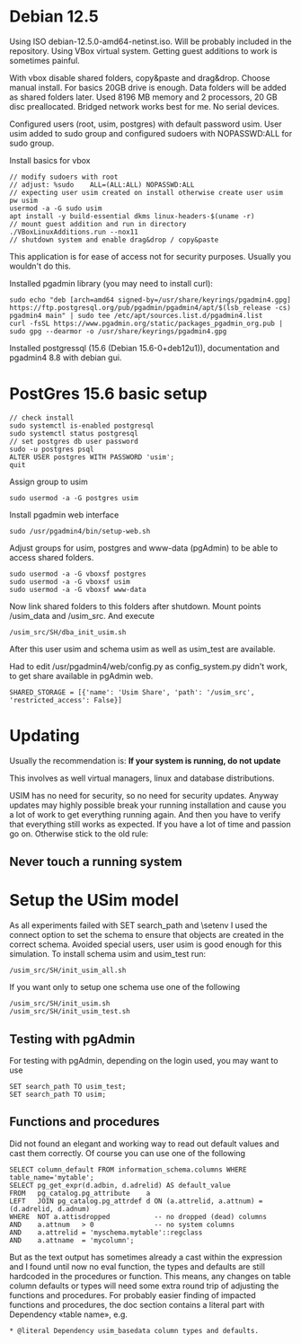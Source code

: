 # Debian 12.5
Using ISO debian-12.5.0-amd64-netinst.iso. Will be probably included in the repository.
Using VBox virtual system. Getting guest additions to work is sometimes painful.

With vbox disable shared folders, copy&paste and drag&drop. Choose manual install. For basics 20GB drive is enough. Data folders
will be added as shared folders later. Used 8196 MB memory and 2 processors, 20 GB disc preallocated. Bridged network works best
for me. No serial devices.

Configured users (root, usim, postgres) with default password usim. User usim added to sudo group and configured
sudoers with NOPASSWD:ALL for sudo group.

Install basics for vbox

    // modify sudoers with root
    // adjust: %sudo	ALL=(ALL:ALL) NOPASSWD:ALL
    // expecting user usim created on install otherwise create user usim pw usim
    usermod -a -G sudo usim
    apt install -y build-essential dkms linux-headers-$(uname -r)
    // mount guest addition and run in directory
    ./VBoxLinuxAdditions.run --nox11
    // shutdown system and enable drag&drop / copy&paste

This application is for ease of access not for security purposes. Usually you wouldn't do this.

Installed pgadmin library (you may need to install curl):

    sudo echo "deb [arch=amd64 signed-by=/usr/share/keyrings/pgadmin4.gpg] https://ftp.postgresql.org/pub/pgadmin/pgadmin4/apt/$(lsb_release -cs) pgadmin4 main" | sudo tee /etc/apt/sources.list.d/pgadmin4.list
    curl -fsSL https://www.pgadmin.org/static/packages_pgadmin_org.pub | sudo gpg --dearmor -o /usr/share/keyrings/pgadmin4.gpg

Installed postgressql (15.6 (Debian 15.6-0+deb12u1)), documentation and pgadmin4 8.8 with debian gui.
# PostGres 15.6 basic setup

    // check install
    sudo systemctl is-enabled postgresql
    sudo systemctl status postgresql
    // set postgres db user password
    sudo -u postgres psql
    ALTER USER postgres WITH PASSWORD 'usim';
    quit

Assign group to usim

    sudo usermod -a -G postgres usim

Install pgadmin web interface

    sudo /usr/pgadmin4/bin/setup-web.sh

Adjust groups for usim, postgres and www-data (pgAdmin) to be able to access shared folders.

    sudo usermod -a -G vboxsf postgres
    sudo usermod -a -G vboxsf usim
    sudo usermod -a -G vboxsf www-data

Now link shared folders to this folders after shutdown. Mount points /usim_data and /usim_src. And execute

    /usim_src/SH/dba_init_usim.sh

After this user usim and schema usim as well as usim_test are available.

Had to edit /usr/pgadmin4/web/config.py as config_system.py didn't work, to get share available in pgAdmin web.

    SHARED_STORAGE = [{'name': 'Usim Share', 'path': '/usim_src', 'restricted_access': False}]

# Updating
Usually the recommendation is: **If your system is running, do not update**

This involves as well virtual managers, linux and database distributions.

USIM has no need for security, so no need for security updates. Anyway updates may highly possible break your running installation and cause you a lot of work to get everything running again. And then you have to verify that everything still works as expected. If you have a lot of time and passion go on. Otherwise stick to the old rule:

## Never touch a running system

# Setup the USim model
As all experiments failed with SET search_path and \setenv I used the connect option to set the schema to ensure that objects are created in the correct schema. Avoided special users, user usim is good enough for this simulation. To install schema usim and usim_test run:

    /usim_src/SH/init_usim_all.sh

If you want only to setup one schema use one of the following

    /usim_src/SH/init_usim.sh
    /usim_src/SH/init_usim_test.sh

## Testing with pgAdmin
For testing with pgAdmin, depending on the login used, you may want to use

    SET search_path TO usim_test;
    SET search_path TO usim;

## Functions and procedures
Did not found an elegant and working way to read out default values and cast them correctly. Of course you can use one of the following

    SELECT column_default FROM information_schema.columns WHERE table_name='mytable';
    SELECT pg_get_expr(d.adbin, d.adrelid) AS default_value
    FROM   pg_catalog.pg_attribute    a
    LEFT   JOIN pg_catalog.pg_attrdef d ON (a.attrelid, a.attnum) = (d.adrelid, d.adnum)
    WHERE  NOT a.attisdropped           -- no dropped (dead) columns
    AND    a.attnum   > 0               -- no system columns
    AND    a.attrelid = 'myschema.mytable'::regclass
    AND    a.attname  = 'mycolumn';

But as the text output has sometimes already a cast within the expression and I found until now no eval function, the types and
defaults are still hardcoded in the procedures or function. This means, any changes on table column defaults or types will need some extra round trip of adjusting the functions and procedures. For probably easier finding of impacted functions and procedures, the doc section contains a literal part with Dependency «table name», e.g.

    * @literal Dependency usim_basedata column types and defaults.
